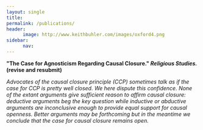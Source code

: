 ```yaml
---
layout: single
title: 
permalink: /publications/
header:
      image: http://www.keithbuhler.com/images/oxford4.png
sidebar: 
      nav: 
--- 
```




**"The Case for Agnosticism Regarding Causal Closure." *Religious Studies.* (revise and resubmit)**

*Advocates of the causal closure principle (CCP) sometimes talk as if the case for CCP is pretty well closed. We here dispute this confidence. None of the extant arguments give sufficient reason to affirm causal closure: deductive arguments beg the key question while inductive or abductive arguments are inconclusive enough to provide equal support for causal openness. Better arguments may be forthcoming but in the meantime we conclude that the case for causal closure remains open.*